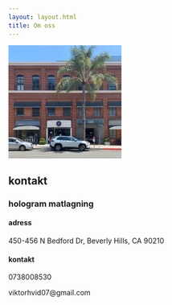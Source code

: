 ```yaml
---
layout: layout.html
title: Om oss
---
```

<article class="body">
             <div class="card">
                <img src="/images/building.jpg" alt="">
                <div class="card-content">
                    <h2>kontakt</h2>
                    <h3>hologram matlagning</h3>
                    <h4>adress</h4>
                    <p>450-456 N Bedford Dr, Beverly Hills, CA 90210</p>
                    <h4>kontakt</h4>
                    <p>0738008530</p>
                    <p>viktorhvid07@gmail.com</p>
                </div>
            </div>
</article>